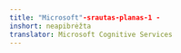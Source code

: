 ```yaml
---
title: "Microsoft"-srautas-planas-1 -
inshort: neapibrėžta
translator: Microsoft Cognitive Services
---
```




